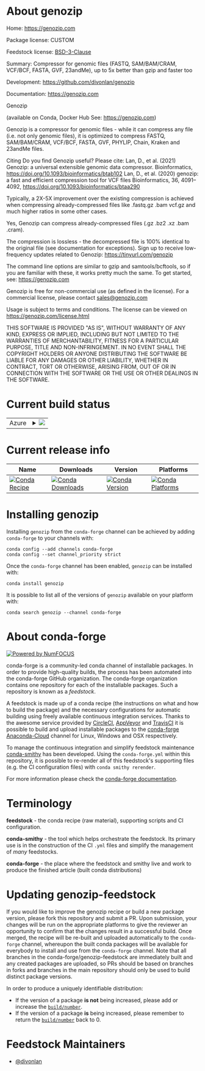 About genozip
=============

Home: https://genozip.com

Package license: CUSTOM

Feedstock license: [BSD-3-Clause](https://github.com/conda-forge/genozip-feedstock/blob/master/LICENSE.txt)

Summary: Compressor for genomic files (FASTQ, SAM/BAM/CRAM, VCF/BCF, FASTA, GVF, 23andMe), up to 5x better than gzip and faster too

Development: https://github.com/divonlan/genozip

Documentation: https://genozip.com

Genozip

(available on Conda, Docker Hub See: https://genozip.com)

Genozip is a compressor for genomic files - while it can compress any file (i.e. not only genomic files), it is optimized to compress FASTQ, SAM/BAM/CRAM, VCF/BCF, FASTA, GVF, PHYLIP, Chain, Kraken and 23andMe files.

Citing Do you find Genozip useful? Please cite:
Lan, D., et al. (2021) Genozip: a universal extensible genomic data compressor. Bioinformatics, https://doi.org/10.1093/bioinformatics/btab102
Lan, D., et al. (2020) genozip: a fast and efficient compression tool for VCF files Bioinformatics, 36, 4091–4092, https://doi.org/10.1093/bioinformatics/btaa290


Typically, a 2X-5X improvement over the existing compression is achieved when compressing already-compressed files like .fastq.gz .bam vcf.gz and much higher ratios in some other cases.

Yes, Genozip can compress already-compressed files (.gz .bz2 .xz .bam .cram).

The compression is lossless - the decompressed file is 100% identical to the original file (see documentation for exceptions).
Sign up to receive low-frequency updates related to Genozip: https://tinyurl.com/genozip

The command line options are similar to gzip and samtools/bcftools, so if you are familiar with these, it works pretty much the same. To get started, see: https://genozip.com

Genozip is free for non-commercial use (as defined in the license). For a commercial license, please contact sales@genozip.com

Usage is subject to terms and conditions. The license can be viewed on https://genozip.com/license.html

THIS SOFTWARE IS PROVIDED "AS IS", WITHOUT WARRANTY OF ANY KIND, EXPRESS OR IMPLIED, INCLUDING BUT NOT LIMITED TO THE WARRANTIES OF MERCHANTABILITY, FITNESS FOR A PARTICULAR PURPOSE, TITLE AND NON-INFRINGEMENT. IN NO EVENT SHALL THE COPYRIGHT HOLDERS OR ANYONE DISTRIBUTING THE SOFTWARE BE LIABLE FOR ANY DAMAGES OR OTHER LIABILITY, WHETHER IN CONTRACT, TORT OR OTHERWISE, ARISING FROM, OUT OF OR IN CONNECTION WITH THE SOFTWARE OR THE USE OR OTHER DEALINGS IN THE SOFTWARE.


Current build status
====================


<table>
    
  <tr>
    <td>Azure</td>
    <td>
      <details>
        <summary>
          <a href="https://dev.azure.com/conda-forge/feedstock-builds/_build/latest?definitionId=8867&branchName=master">
            <img src="https://dev.azure.com/conda-forge/feedstock-builds/_apis/build/status/genozip-feedstock?branchName=master">
          </a>
        </summary>
        <table>
          <thead><tr><th>Variant</th><th>Status</th></tr></thead>
          <tbody><tr>
              <td>linux_64</td>
              <td>
                <a href="https://dev.azure.com/conda-forge/feedstock-builds/_build/latest?definitionId=8867&branchName=master">
                  <img src="https://dev.azure.com/conda-forge/feedstock-builds/_apis/build/status/genozip-feedstock?branchName=master&jobName=linux&configuration=linux_64_" alt="variant">
                </a>
              </td>
            </tr><tr>
              <td>osx_64</td>
              <td>
                <a href="https://dev.azure.com/conda-forge/feedstock-builds/_build/latest?definitionId=8867&branchName=master">
                  <img src="https://dev.azure.com/conda-forge/feedstock-builds/_apis/build/status/genozip-feedstock?branchName=master&jobName=osx&configuration=osx_64_" alt="variant">
                </a>
              </td>
            </tr>
          </tbody>
        </table>
      </details>
    </td>
  </tr>
</table>

Current release info
====================

| Name | Downloads | Version | Platforms |
| --- | --- | --- | --- |
| [![Conda Recipe](https://img.shields.io/badge/recipe-genozip-green.svg)](https://anaconda.org/conda-forge/genozip) | [![Conda Downloads](https://img.shields.io/conda/dn/conda-forge/genozip.svg)](https://anaconda.org/conda-forge/genozip) | [![Conda Version](https://img.shields.io/conda/vn/conda-forge/genozip.svg)](https://anaconda.org/conda-forge/genozip) | [![Conda Platforms](https://img.shields.io/conda/pn/conda-forge/genozip.svg)](https://anaconda.org/conda-forge/genozip) |

Installing genozip
==================

Installing `genozip` from the `conda-forge` channel can be achieved by adding `conda-forge` to your channels with:

```
conda config --add channels conda-forge
conda config --set channel_priority strict
```

Once the `conda-forge` channel has been enabled, `genozip` can be installed with:

```
conda install genozip
```

It is possible to list all of the versions of `genozip` available on your platform with:

```
conda search genozip --channel conda-forge
```


About conda-forge
=================

[![Powered by NumFOCUS](https://img.shields.io/badge/powered%20by-NumFOCUS-orange.svg?style=flat&colorA=E1523D&colorB=007D8A)](http://numfocus.org)

conda-forge is a community-led conda channel of installable packages.
In order to provide high-quality builds, the process has been automated into the
conda-forge GitHub organization. The conda-forge organization contains one repository
for each of the installable packages. Such a repository is known as a *feedstock*.

A feedstock is made up of a conda recipe (the instructions on what and how to build
the package) and the necessary configurations for automatic building using freely
available continuous integration services. Thanks to the awesome service provided by
[CircleCI](https://circleci.com/), [AppVeyor](https://www.appveyor.com/)
and [TravisCI](https://travis-ci.com/) it is possible to build and upload installable
packages to the [conda-forge](https://anaconda.org/conda-forge)
[Anaconda-Cloud](https://anaconda.org/) channel for Linux, Windows and OSX respectively.

To manage the continuous integration and simplify feedstock maintenance
[conda-smithy](https://github.com/conda-forge/conda-smithy) has been developed.
Using the ``conda-forge.yml`` within this repository, it is possible to re-render all of
this feedstock's supporting files (e.g. the CI configuration files) with ``conda smithy rerender``.

For more information please check the [conda-forge documentation](https://conda-forge.org/docs/).

Terminology
===========

**feedstock** - the conda recipe (raw material), supporting scripts and CI configuration.

**conda-smithy** - the tool which helps orchestrate the feedstock.
                   Its primary use is in the construction of the CI ``.yml`` files
                   and simplify the management of *many* feedstocks.

**conda-forge** - the place where the feedstock and smithy live and work to
                  produce the finished article (built conda distributions)


Updating genozip-feedstock
==========================

If you would like to improve the genozip recipe or build a new
package version, please fork this repository and submit a PR. Upon submission,
your changes will be run on the appropriate platforms to give the reviewer an
opportunity to confirm that the changes result in a successful build. Once
merged, the recipe will be re-built and uploaded automatically to the
`conda-forge` channel, whereupon the built conda packages will be available for
everybody to install and use from the `conda-forge` channel.
Note that all branches in the conda-forge/genozip-feedstock are
immediately built and any created packages are uploaded, so PRs should be based
on branches in forks and branches in the main repository should only be used to
build distinct package versions.

In order to produce a uniquely identifiable distribution:
 * If the version of a package **is not** being increased, please add or increase
   the [``build/number``](https://docs.conda.io/projects/conda-build/en/latest/resources/define-metadata.html#build-number-and-string).
 * If the version of a package **is** being increased, please remember to return
   the [``build/number``](https://docs.conda.io/projects/conda-build/en/latest/resources/define-metadata.html#build-number-and-string)
   back to 0.

Feedstock Maintainers
=====================

* [@divonlan](https://github.com/divonlan/)

